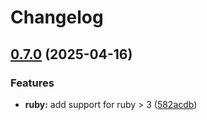 # Changelog

## [0.7.0](https://github.com/budacom/etherlite/compare/etherlite/v0.6.0...etherlite/v0.7.0) (2025-04-16)


### Features

* **ruby:** add support for ruby &gt; 3 ([582acdb](https://github.com/budacom/etherlite/commit/582acdbad57dfb23f188302c65ba0f2bcdfee116))
